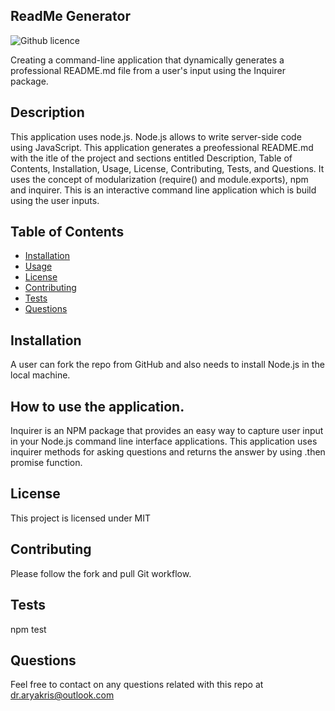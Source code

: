 ## ReadMe Generator
 ![Github licence](http://img.shields.io/badge/license-MIT-blue.svg)

Creating a command-line application that dynamically generates a professional README.md file from a user's input using the Inquirer package. 



## Description

This application uses node.js. Node.js allows to write server-side code using JavaScript. This application generates a preofessional README.md with the itle of the project and sections entitled Description, Table of Contents, Installation, Usage, License, Contributing, Tests, and Questions. It uses the concept of modularization (require() and module.exports), npm and inquirer. This is an interactive command line application which is build using the user inputs. 

## Table of Contents 

  * [Installation](#installation)
  * [Usage](#usage)
  * [License](#license)
  * [Contributing](#contributing)
  * [Tests](#tests)
  * [Questions](#questions)


## Installation

 A user can fork the repo from GitHub and also needs to install Node.js in the local machine. 

## How to use the application. 

Inquirer is an NPM package that provides an easy way to capture user input in your Node.js command line interface applications. This application uses inquirer methods for asking questions and returns the answer by using .then promise function. 

## License 

This project is licensed under MIT



## Contributing

Please follow the fork and pull Git workflow. 

## Tests
npm test

## Questions

Feel free to contact on any questions related with this repo at dr.aryakris@outlook.com